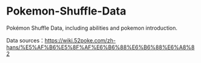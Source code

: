 # Pokemon-Shuffle-Data
Pokémon Shuffle Data, including abilities and pokemon introduction.

Data sources：https://wiki.52poke.com/zh-hans/%E5%AF%B6%E5%8F%AF%E6%B6%88%E6%B6%88%E6%A8%82
